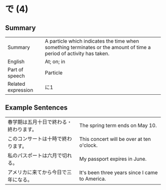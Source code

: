 # で (4)

## Summary

<table><tr>   <td>Summary</td>   <td>A particle which indicates the time when something terminates or the amount of time a period of activity has taken.</td></tr><tr>   <td>English</td>   <td>At; on; in</td></tr><tr>   <td>Part of speech</td>   <td>Particle</td></tr><tr>   <td>Related expression</td>   <td>に1</td></tr></table>

## Example Sentences

<table><tr>   <td>春学期は五月十日で終わる・終わります。</td>   <td>The spring term ends on May 10.</td></tr><tr>   <td>このコンサートは十時で終わります。</td>   <td>This concert will be over at ten o'clock.</td></tr><tr>   <td>私のパスポートは六月で切れる。</td>   <td>My passport expires in June.</td></tr><tr>   <td>アメリカに来てから今日で三年になる。</td>   <td>It's been three years since I came to America.</td></tr></table>

